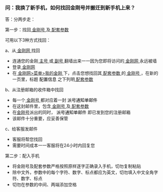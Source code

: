 ### 问：我换了新手机，如何找回金刚号并搬迁到新手机上来？
答：分两步走：

第一步：找回[ 金刚号 ](https://a2zitpro.github.io/web/金刚号)及[ 配套参数](https://a2zitpro.github.io/web/金刚号的配套参数)

可用以下3种方式找回：

a、从[ 金刚网 ](https://www.atozitpro.net/zh/)找回

- 连通您的金刚[ 主号 ](https://a2zitpro.github.io/web/主号)或[ 副号 ](https://a2zitpro.github.io/web/副号)翻墙出来一一因为您即将访问的[ 金刚网 ](https://www.atozitpro.net/zh/)永远被墙
- 登录[ 金刚网 ](https://www.atozitpro.net/zh/)
- 在[ 金刚网>菜单>我的金刚 ](https://www.atozitpro.net/zh/my-account/)下，点击您想找回其[ 配套参数 ](https://a2zitpro.github.io/web/金刚号的配套参数)的[ 金刚号 ](https://a2zitpro.github.io/web/金刚号)，在新的一页里，标题<font color="black"> 配置信息 </font>之下列明[ 配套参数 ](https://a2zitpro.github.io/web/金刚号的配套参数)

b、从注册邮箱的收件箱中找回

- 每一个[ 金刚号 ](https://a2zitpro.github.io/web/金刚号)都对应着一封<font color="black"> 派号通知单邮件 </font>
- 在这封邮件里，包含[ 金刚号 ](https://a2zitpro.github.io/web/金刚号)及[ 配套参数 ](https://a2zitpro.github.io/web/金刚号的配套参数)
- 在[金刚号](https://a2zitpro.github.io/web/金刚号)派出的同时，<font color="black"> 派号通知单邮件 </font>即已发到您的注册邮箱
- 该邮件十分重要，应妥善保管

c、给客服发邮件

- 客服将帮您找回
- 需要时间成本一一客服将在24小时内回复您


第二步：配入手机
- 将金刚号及配套参数严格按照原样逐字正确录入手机，切勿复制粘贴
- 除中文外，参数中的每个字符、数字、标点都应为英文，切勿填入中文全角字符、数字、标点
- 切勿在参数的中间、两端添加空格
